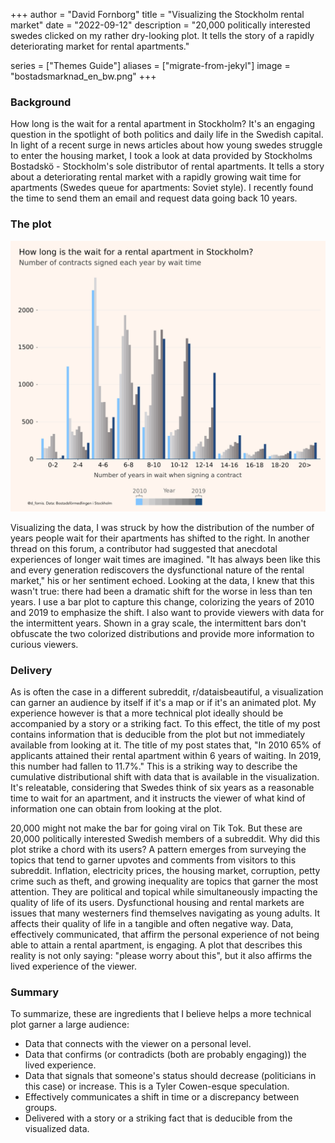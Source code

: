 +++
author = "David Fornborg"
title = "Visualizing the Stockholm rental market"
date = "2022-09-12"
description = "20,000 politically interested swedes clicked on my rather dry-looking plot. It tells the story of a rapidly deteriorating market for rental apartments."

series = ["Themes Guide"]
aliases = ["migrate-from-jekyl"]
image = "bostadsmarknad_en_bw.png"
+++

### Background
How long is the wait for a rental apartment in Stockholm? It's an engaging question in the spotlight of both politics and daily life in the Swedish capital. In light of a recent surge in news articles about how young swedes struggle to enter the housing market, I took a look at data provided by Stockholms Bostadskö - Stockholm's sole distributor of rental apartments. It tells a story about a deteriorating rental market with a rapidly growing wait time for apartments (Swedes queue for apartments: Soviet style). I recently found the time to send them an email and request data going back 10 years.

### The plot
![](bostadsmarknad_en_bw.png)

Visualizing the data, I was struck by how the distribution of the number of years people wait for their apartments has shifted to the right. In another thread on this forum, a contributor had suggested that anecdotal experiences of longer wait times are imagined. "It has always been like this and every generation rediscovers the dysfunctional nature of the rental market," his or her sentiment echoed. Looking at the data, I knew that this wasn't true: there had been a dramatic shift for the worse in less than ten years. I use a bar plot to capture this change, colorizing the years of 2010 and 2019 to emphasize the shift. I also want to provide viewers with data for the intermittent years. Shown in a gray scale, the intermittent bars don't obfuscate the two colorized distributions and provide more information to curious viewers.

### Delivery
As is often the case in a different subreddit, r/dataisbeautiful, a visualization can garner an audience by itself if it's a map or if it's an animated plot. My experience however is that a more technical plot ideally should be accompanied by a story or a striking fact. To this effect, the title of my post contains information that is deducible from the plot but not immediately available from looking at it. The title of my post states that, "In 2010 65% of applicants attained their rental apartment within 6 years of waiting. In 2019, this number had fallen to 11.7%." This is a striking way to describe the cumulative distributional shift with data that is available in the visualization. It's releatable, considering that Swedes think of six years as a reasonable time to wait for an apartment, and it instructs the viewer of what kind of information one can obtain from looking at the plot. 

20,000 might not make the bar for going viral on Tik Tok. But these are 20,000 politically interested Swedish members of a subreddit. Why did this plot strike a chord with its users? A pattern emerges from surveying the topics  that tend to garner upvotes and comments from visitors to this subreddit. Inflation, electricity prices, the housing market, corruption, petty crime such as theft, and growing inequality are topics that garner the most attention. They are political and topical while simultaneously impacting the quality of life of its users. Dysfunctional housing and rental markets are issues that many westerners find themselves navigating as young adults. It affects their quality of life in a tangible and often negative way. Data, effectively communicated, that affirm the personal experience of not being able to attain a rental apartment, is engaging. A plot that describes this reality is not only saying: "please worry about this", but it also affirms the lived experience of the viewer. 

### Summary
To summarize, these are ingredients that I believe helps a more technical plot garner a large audience:
* Data that connects with the viewer on a personal level.
* Data that confirms (or contradicts (both are probably engaging)) the lived experience.
* Data that signals that someone's status should decrease (politicians in this case) or increase. This is a Tyler Cowen-esque speculation.
* Effectively communicates a shift in time or a discrepancy between groups.
* Delivered with a story or a striking fact that is deducible from the visualized data.


